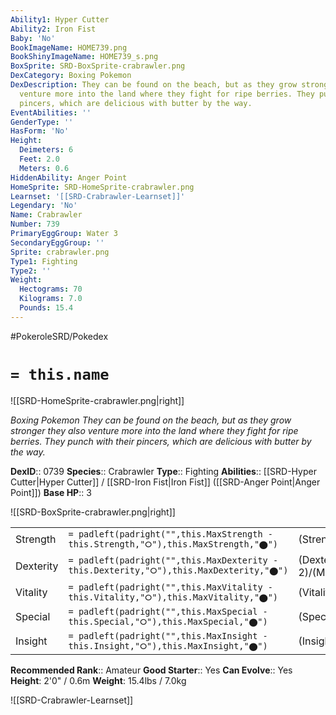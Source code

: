 ```yaml
---
Ability1: Hyper Cutter
Ability2: Iron Fist
Baby: 'No'
BookImageName: HOME739.png
BookShinyImageName: HOME739_s.png
BoxSprite: SRD-BoxSprite-crabrawler.png
DexCategory: Boxing Pokemon
DexDescription: They can be found on the beach, but as they grow stronger they also
  venture more into the land where they fight for ripe berries. They punch with their
  pincers, which are delicious with butter by the way.
EventAbilities: ''
GenderType: ''
HasForm: 'No'
Height:
  Deimeters: 6
  Feet: 2.0
  Meters: 0.6
HiddenAbility: Anger Point
HomeSprite: SRD-HomeSprite-crabrawler.png
Learnset: '[[SRD-Crabrawler-Learnset]]'
Legendary: 'No'
Name: Crabrawler
Number: 739
PrimaryEggGroup: Water 3
SecondaryEggGroup: ''
Sprite: crabrawler.png
Type1: Fighting
Type2: ''
Weight:
  Hectograms: 70
  Kilograms: 7.0
  Pounds: 15.4
---
```


#PokeroleSRD/Pokedex

# `= this.name`

![[SRD-HomeSprite-crabrawler.png|right]]

*Boxing Pokemon*
*They can be found on the beach, but as they grow stronger they also venture more into the land where they fight for ripe berries. They punch with their pincers, which are delicious with butter by the way.*

**DexID**:: 0739
**Species**:: Crabrawler
**Type**:: Fighting
**Abilities**:: [[SRD-Hyper Cutter|Hyper Cutter]] / [[SRD-Iron Fist|Iron Fist]] ([[SRD-Anger Point|Anger Point]])
**Base HP**:: 3

![[SRD-BoxSprite-crabrawler.png|right]]

|           |                                                                                        |                                          |
| --------- | -------------------------------------------------------------------------------------- | ---------------------------------------- |
| Strength  | `= padleft(padright("",this.MaxStrength - this.Strength,"⭘"),this.MaxStrength,"⬤")`    | (Strength::2)/(MaxStrength::5)   |
| Dexterity | `= padleft(padright("",this.MaxDexterity - this.Dexterity,"⭘"),this.MaxDexterity,"⬤")` | (Dexterity:: 2)/(MaxDexterity::4) |
| Vitality  | `= padleft(padright("",this.MaxVitality - this.Vitality,"⭘"),this.MaxVitality,"⬤")`    | (Vitality::2)/(MaxVitality::4)   |
| Special   | `= padleft(padright("",this.MaxSpecial - this.Special,"⭘"),this.MaxSpecial,"⬤")`       | (Special::1)/(MaxSpecial::3)     |
| Insight   | `= padleft(padright("",this.MaxInsight - this.Insight,"⭘"),this.MaxInsight,"⬤")`       | (Insight::2)/(MaxInsight::4)     |

**Recommended Rank**:: Amateur
**Good Starter**:: Yes
**Can Evolve**:: Yes
**Height**: 2'0" / 0.6m
**Weight**: 15.4lbs / 7.0kg

![[SRD-Crabrawler-Learnset]]